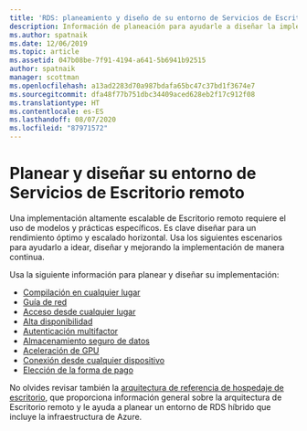 ```yaml
---
title: 'RDS: planeamiento y diseño de su entorno de Servicios de Escritorio remoto'
description: Información de planeación para ayudarle a diseñar la implementación de Escritorio remoto.
ms.author: spatnaik
ms.date: 12/06/2019
ms.topic: article
ms.assetid: 047b08be-7f91-4194-a641-5b6941b92515
author: spatnaik
manager: scottman
ms.openlocfilehash: a13ad2283d70a987bdafa65bc47c37bd1f3674e7
ms.sourcegitcommit: dfa48f77b751dbc34409aced628eb2f17c912f08
ms.translationtype: HT
ms.contentlocale: es-ES
ms.lasthandoff: 08/07/2020
ms.locfileid: "87971572"
---
```

# <a name="plan-and-design-your-remote-desktop-services-environment"></a>Planear y diseñar su entorno de Servicios de Escritorio remoto

Una implementación altamente escalable de Escritorio remoto requiere el uso de modelos y prácticas específicos.
Es clave diseñar para un rendimiento óptimo y escalado horizontal. Usa los siguientes escenarios para ayudarlo a idear, diseñar y mejorando la implementación de manera continua.

Usa la siguiente información para planear y diseñar su implementación:

- [Compilación en cualquier lugar](rds-plan-build-anywhere.md)
- [Guía de red](network-guidance.md)
- [Acceso desde cualquier lugar](rds-plan-access-from-anywhere.md)
- [Alta disponibilidad](rds-plan-high-availability.md)
- [Autenticación multifactor](rds-plan-mfa.md)
- [Almacenamiento seguro de datos](rds-plan-secure-data-storage.md)
- [Aceleración de GPU](rds-graphics-virtualization.md)
- [Conexión desde cualquier dispositivo](rds-plan-connect-from-any-device.md)
- [Elección de la forma de pago](rds-plan-choose-how-you-pay.md)

No olvides revisar también la [arquitectura de referencia de hospedaje de escritorio](desktop-hosting-reference-architecture.md), que proporciona información general sobre la arquitectura de Escritorio remoto y le ayuda a planear un entorno de RDS híbrido que incluye la infraestructura de Azure.

